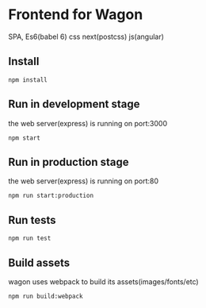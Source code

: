 # Frontend for Wagon

SPA, Es6(babel 6) css next(postcss) js(angular)

## Install

```
npm install
```

## Run in development stage

the web server(express) is running on port:3000

```
npm start
```

## Run in production  stage

the web server(express) is running on port:80

```
npm run start:production
```

## Run tests

```
npm run test
```

## Build assets

wagon uses webpack to build its assets(images/fonts/etc)

```
npm run build:webpack
```
